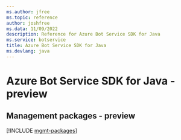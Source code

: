 ```yaml
---
ms.author: jfree
ms.topic: reference
author: joshfree
ms.data: 11/09/2022
description: Reference for Azure Bot Service SDK for Java
ms.service: botservice
title: Azure Bot Service SDK for Java
ms.devlang: java
---
```

# Azure Bot Service SDK for Java - preview

## Management packages - preview
[!INCLUDE [mgmt-packages](bot-service-mgmt-index.md)]